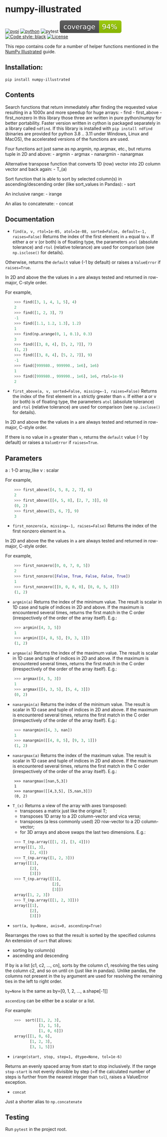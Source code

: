 ﻿# numpy-illustrated

[![pypi](https://img.shields.io/pypi/v/numpy-illustrated.svg)](https://pypi.python.org/pypi/numpy-illustrated)
[![python](https://img.shields.io/pypi/pyversions/numpy-illustrated.svg)](https://pypi.org/project/numpy-illustrated/)
![pytest](https://github.com/axil/numpy-illustrated/actions/workflows/pytest.yml/badge.svg)
![Coverage Badge](img/coverage.svg)
[![Code style: black](https://img.shields.io/badge/code%20style-black-000000.svg)](https://github.com/psf/black)
[![License](https://img.shields.io/pypi/l/numpy-illustrated)](https://pypi.org/project/numpy-illustrated/)

This repo contains code for a number of helper functions mentioned in the [NumPy Illustrated](https://betterprogramming.pub/numpy-illustrated-the-visual-guide-to-numpy-3b1d4976de1d?sk=57b908a77aa44075a49293fa1631dd9b) guide.

## Installation: 

    pip install numpy-illustrated

## Contents

Search functions that return immediately after finding the requested value resulting in a 1000x and more speedup for huge arrays:
    - find
    - first_above
    - first_nonzero
In this library those three are written in pure python/numpy for better portability.
Faster version written in cython is packaged separately in a library called `ndfind`.
If this library is installed with `pip install ndfind` (binaries are provided for python 3.8 .. 3.11 under 
Windows, Linux and MacOS), the accelerated versions of the functions are used.

Four functions act just same as np.argmin, np.argmax, etc., but returns tuple in 2D and above:
    - argmin 
    - argmax
    - nanargmin
    - nanargmax

Alternative transpose function that converts 1D (row) vector into 2D column vector and back again:
    - T_(a)

Sort function that is able to sort by selected column(s) in ascending/descending order (like sort_values in Pandas):
    - sort

An inclusive range:
    - irange

An alias to concatenate:
    - concat

## Documentation

- `find(a, v, rtol=1e-05, atol=1e-08, sorted=False, default=-1, raises=False)`
Returns the index of the first element in `a` equal to `v`.
If either a or v (or both) is of floating type, the parameters
`atol` (absolute tolerance) and `rtol` (relative tolerance) 
are used for comparison (see `np.isclose()` for details).

Otherwise, returns the `default` value (-1 by default)
or raises a `ValueError` if `raises=True`.

In 2D and above the the values in `a` are always tested and returned in
row-major, C-style order.

For example,
```python
    >>> find([3, 1, 4, 1, 5], 4)
    2
    >>> find([1, 2, 3], 7)
    -1
    >>> find([1.1, 1.2, 1.3], 1.2)
    1
    >>> find(np.arange(0, 1, 0.1), 0.3) 
    3
    >>> find([[3, 8, 4], [5, 2, 7]], 7)
    (1, 2)
    >>> find([[3, 8, 4], [5, 2, 7]], 9)
    -1
    >>> find([999980., 999990., 1e6], 1e6)
    1
    >>> find([999980., 999990., 1e6], 1e6, rtol=1e-9)
    2
```

- `first_above(a, v, sorted=False, missing=-1, raises=False)`
Returns the index of the first element in `a` strictly greater than `v`.
If either a or v (or both) is of floating type, the parameters
`atol` (absolute tolerance) and `rtol` (relative tolerance) 
are used for comparison (see `np.isclose()` for details).

In 2D and above the the values in `a` are always tested and returned in
row-major, C-style order.

If there is no value in `a` greater than `v`, returns the `default` value 
(-1 by default) or raises a `ValueError` if `raises=True`.

Parameters
----------
a : 1-D array_like
v : scalar

For example,
```python
    >>> first_above([4, 5, 8, 2, 7], 6)
    2 
    >>> first_above([[4, 5, 8], [2, 7, 3]], 6)
    (0, 2) 
    >>> first_above([5, 6, 7], 9)
    3 
```

-  `first_nonzero(a, missing=-1, raises=False)`
Returns the index of the first nonzero element in `a`.

In 2D and above the the values in `a` are always tested and returned in
row-major, C-style order.

For example,
```python
    >>> first_nonzero([0, 0, 7, 0, 5])
    2
    >>> first_nonzero([False, True, False, False, True])
    1
    >>> first_nonzero([[0, 0, 0, 0], [0, 0, 5, 3]])
    (1, 2)
```

- `argmin(a)`
Returns the index of the minimum value.
The result is scalar in 1D case and tuple of indices in 2D and above.
If the maximum is encountered several times, returns the first match
in the C order (irrespectively of the order of the array itself).
E.g.:
```python
    >>> argmin([4, 3, 5])
    1
    >>> argmin([[4, 8, 5], [9, 3, 1]])
    (1, 2)
```

- `argmax(a)`
Returns the index of the maximum value.
The result is scalar in 1D case and tuple of indices in 2D and above.
If the maximum is encountered several times, returns the first match
in the C order (irrespectively of the order of the array itself).
E.g.:
```python
    >>> argmax([4, 5, 3])
    1
    >>> argmax([[4, 3, 5], [5, 4, 3]])
    (0, 2)
```

- `nanargmin(a)`
Returns the index of the minimum value.
The result is scalar in 1D case and tuple of indices in 2D and above.
If the maximum is encountered several times, returns the first match
in the C order (irrespectively of the order of the array itself).
E.g.:
```python
    >>> nanargmin([4, 3, nan])
    1
    >>> nanargmin([[4, 8, 5], [9, 3, 1]])
    (1, 2)
```

- `nanargmax(a)`
Returns the index of the maximum value.
The result is scalar in 1D case and tuple of indices in 2D and above.
If the maximum is encountered several times, returns the first match
in the C order (irrespectively of the order of the array itself).
E.g.:
```
    >>> nanargmax([nan,5,3])
    1
    >>> nanargmax([[4,3,5], [5,nan,3]])
    (0, 2)
```

- `T_(x)`
Returns a view of the array with axes transposed:
  - transposes a matrix just like the original T;
  - transposes 1D array to a 2D column-vector and vica versa;
  - transposes (a less commonly used) 2D row-vector to a 2D column-vector;
  - for 3D arrays and above swaps the last two dimensions.
E.g.:
```python
    >>> T_(np.array([[1, 2], [3, 4]]))
    array([[1, 3],
           [2, 4]])
    >>> T_(np.array([1, 2, 3]))
    array([[1],
           [2],
           [3]])
    >>> T_(np.array([[1],
                     [2],
                     [3]])
    array([1, 2, 3])
    >>> T_(np.array([[1, 2, 3]]))
    array([[1],
           [2],
           [3]])
```

- `sort(a, by=None, axis=0, ascending=True)`

Rearranges the rows so that the result is sorted by the specified columns
An extension of `sort` that allows:
  - sorting by column(s)
  - ascending and descending

If by is a list [c1, c2, ..., cn], sorts by the column c1, resolving the ties using
the column c2, and so on until cn (just like in pandas). Unlike pandas, the columns
not present in the `by` argument are used for resolving the remaining ties in the
left to right order.

`by=None` is the same as by=[0, 1, 2, ..., a.shape[-1]]

`ascending` can be either be a scalar or a list.

For example:
```python
    >>>  sort([[1, 2, 3],
               [3, 1, 5],
               [1, 0, 6]])
    array([[1, 0, 6],
           [1, 2, 3],
           [3, 1, 5]])
```

- `irange(start, stop, step=1, dtype=None, tol=1e-6)`

Returns an evenly spaced array from start to stop inclusively.
If the range `stop-start` is not evenly divisible by step (=if the calculated number 
of steps is further from the nearest integer than `tol`), raises a ValueError 
exception.

- `concat`

Just a shorter alias to `np.concatenate`

## Testing

Run `pytest` in the project root.